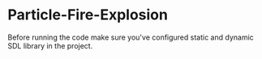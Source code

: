 # Particle-Fire-Explosion

Before running the code make sure you've configured static and dynamic SDL library in the project.
